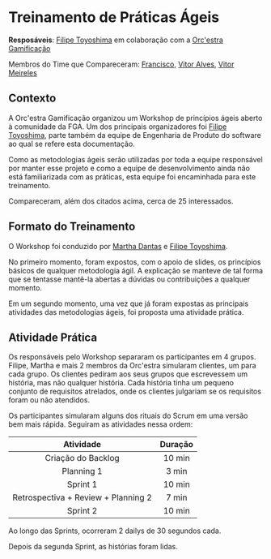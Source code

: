# Treinamento de Práticas Ágeis

**Resposáveis**: [Filipe Toyoshima](filipetoyoshima) em colaboração com a [Orc'estra Gamificação](http://orcestra.com.br/)

Membros do Time que Compareceram: [Francisco](@FranciscoHeronildo), [Vitor Alves](@vitorAlves7), [Vitor Meireles](@VitorMeirelesOliveira)

## Contexto

A Orc'estra Gamificação organizou um Workshop de princípios ágeis aberto à comunidade da FGA. Um dos principais organizadores foi [Filipe Toyoshima](@filipetoyoshima), parte também da equipe de Engenharia de Produto do software ao qual se refere esta documentação.

Como as metodologias ágeis serão utilizadas por toda a equipe responsável por manter esse projeto e como a equipe de desenvolvimento ainda não está familiarizada com as práticas, esta equipe foi encaminhada para este treinamento.

Compareceram, além dos citados acima, cerca de 25 interessados.

## Formato do Treinamento

O Workshop foi conduzido por [Martha Dantas](@MarthaDs) e [Filipe Toyoshima](@filipetoyoshima).

No primeiro momento, foram expostos, com o apoio de slides, os princípios básicos de qualquer metodologia ágil. A explicação se manteve de tal forma que se tentasse mantê-la abertas a dúvidas ou contribuições a qualquer momento.

Em um segundo momento, uma vez que já foram expostas as principais atividades das metodologias ágeis, foi proposta uma atividade prática.

## Atividade Prática

Os responsáveis pelo Workshop separaram os participantes em 4 grupos. Filipe, Martha e mais 2 membros da Orc'estra simularam clientes, um para cada grupo. Os clientes pediram aos seus grupos que escrevessem um história, mas não qualquer história. Cada história tinha um pequeno conjunto de requisitos atrelados, onde os clientes julgariam se os requisitos foram ou não atendidos.

Os participantes simularam alguns dos rituais do Scrum em uma versão bem mais rápida. Seguiram as atividades nessa ordem:

| Atividade | Duração |
| :---: | :---: |
| Criação do Backlog | 10 min |
| Planning 1 | 3 min |
| Sprint 1 | 10 min |
| Retrospectiva + Review + Planning 2 | 7 min |
| Sprint 2 | 10 min |

Ao longo das Sprints, ocorreram 2 dailys de 30 segundos cada.

Depois da segunda Sprint, as histórias foram lidas.